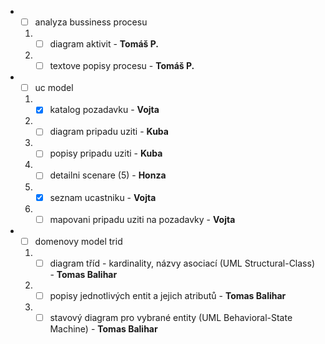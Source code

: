 * - [ ] analyza bussiness procesu
 
  1. - [ ] diagram aktivit - **Tomáš P.**

  2. - [ ] textove popisy procesu - **Tomáš P.**

* - [ ] uc model

  1. - [x] katalog pozadavku - **Vojta**

  2. - [ ] diagram pripadu uziti - **Kuba**

  3. - [ ] popisy pripadu uziti - **Kuba**

  4. - [ ] detailni scenare (5) - **Honza**

  5. - [x] seznam ucastniku - **Vojta**
  
  6. - [ ] mapovani pripadu uziti na pozadavky - **Vojta** 
  
* - [ ] domenovy model trid
 
  1. - [ ] diagram tříd - kardinality, názvy asociací (UML Structural-Class) - **Tomas Balihar**
  
  2. - [ ] popisy jednotlivých entit a jejich atributů - **Tomas Balihar**
  
  3. - [ ] stavový diagram pro vybrané entity (UML Behavioral-State Machine) - **Tomas Balihar**
